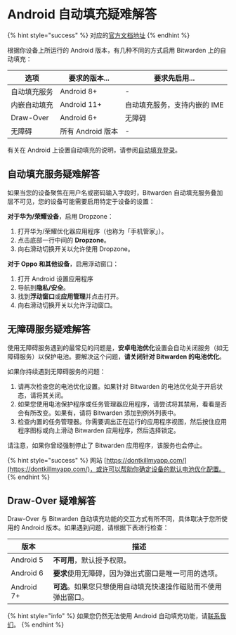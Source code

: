 # Android 自动填充疑难解答

{% hint style="success" %}
对应的[官方文档地址](https://bitwarden.com/help/article/auto-fill-android-troubleshooting/)
{% endhint %}

根据你设备上所运行的 Android 版本，有几种不同的方式启用 Bitwarden 上的自动填充：

| 选项        | 要求的版本...      | 要求先启用...         |
| --------- | ------------- | ---------------- |
| 自动填充服务    | Android 8+    | -                |
| 内嵌自动填充    | Android 11+   | 自动填充服务，支持内嵌的 IME |
| Draw-Over | Android 6+    | 无障碍              |
| 无障碍       | 所有 Android 版本 | -                |

有关在 Android 上设置自动填充的说明，请参阅[自动填充登录](auto-fill-logins-on-android.md)。

## 自动填充服务疑难解答 <a href="#troubleshooting-the-autofill-service" id="troubleshooting-the-autofill-service"></a>

如果当您的设备聚焦在用户名或密码输入字段时，Bitwarden 自动填充服务叠加层不可见，您的设备可能需要启用特定于设备的设置：

**对于华为/荣耀设备**，启用 Dropzone：

1. 打开华为/荣耀优化器应用程序（也称为「手机管家」）。
2. 点击底部一行中间的 **Dropzone**。
3. 向右滑动切换开关以允许使用 Dropzone。

**对于 Oppo 和其他设备**，启用浮动窗口：

1. 打开 Android 设置应用程序
2. 导航到**隐私/安全**。
3. 找到**浮动窗口**或**应用管理**并点击打开。
4. 向右滑动切换开关以允许浮动窗口。

## 无障碍服务疑难解答 <a href="#troubleshooting-the-accessibility-service" id="troubleshooting-the-accessibility-service"></a>

使用无障碍服务遇到的最常见的问题是，**安卓电池优化**设置会自动关闭服务（如无障碍服务）以保护电池。要解决这个问题，**请关闭针对 Bitwarden 的电池优化**。

如果你持续遇到无障碍服务的问题：

1. 请再次检查您的电池优化设置。如果针对 Bitwarden 的电池优化处于开启状态，请将其关闭。
2. 如果您使用电池保护程序或任务管理器应用程序，请尝试将其禁用，看看是否会有所改变。如果有，请将 Bitwarden 添加到例外列表中。
3. 检查内置的任务管理器。你需要调出正在运行的应用程序视图，然后按住应用程序图标或向上滑动 Bitwarden 应用程序，然后选择锁定。

请注意，如果你曾经强制停止了 Bitwarden 应用程序，该服务也会停止。

{% hint style="success" %}
网站 [https://dontkillmyapp.com/](https://dontkillmyapp.com/)，或许可以帮助你确定设备的默认电池优化配置。
{% endhint %}

## Draw-Over 疑难解答 <a href="#troubleshooting-draw-over" id="troubleshooting-draw-over"></a>

Draw-Over 与 Bitwarden 自动填充功能的交互方式有所不同，具体取决于您所使用的 Android 版本。如果遇到问题，请根据下表进行检查：

| 版本         | 描述                                |
| ---------- | --------------------------------- |
| Android 5  | **不可用**，默认授予权限。                   |
| Android 6  | **要求**使用无障碍，因为弹出式窗口是唯一可用的选项。      |
| Android 7+ | **可选**。如果您只想使用自动填充快速操作磁贴而不使用弹出窗口。 |

{% hint style="info" %}
如果您仍然无法使用 Android 自动填充功能，请[联系我们](https://bitwarden.com/contact)。
{% endhint %}
